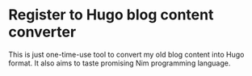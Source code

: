 # Register to Hugo blog content converter

This is just one-time-use tool to convert my old blog content into Hugo format. It also aims to taste promising Nim programming language.
